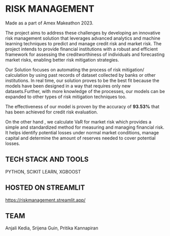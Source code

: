# RISK MANAGEMENT
Made as a part of Amex Makeathon 2023.

The project aims to address these challenges by developing an innovative risk management solution that leverages advanced analytics and machine learning techniques to predict and manage credit risk and market risk. The project intends to provide financial institutions with a robust and efficient framework for assessing the creditworthiness of individuals and forecasting market risks, enabling better risk mitigation strategies.

Our Solution focuses on automating the process of risk mitigation/ calculation by using past records of dataset collected by banks or other institutions. In real time, our solution proves to be the best fit because the models have been designed in a way that requires only new datasets.Further, with more knowledge of the processes, our models can be expanded to other types of risk mitigation techniques too. 

The effectiveness of our model is proven by the accuracy of **93.53%** that has been achieved for credit risk evaluation.

On the other hand , we calculate VaR for market risk which provides a simple and standardized method for measuring and managing financial risk. It helps identify potential losses under normal market conditions, manage capital and determine the amount of reserves needed to cover potential losses.

## TECH STACK AND TOOLS
PYTHON, SCIKIT LEARN, XGBOOST

## HOSTED ON STREAMLIT
https://riskmanagement.streamlit.app/

## TEAM
Anjali Kedia, Srijena Guin, Pritika Kannapiran
